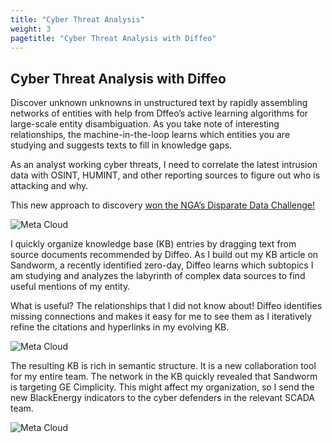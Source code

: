 ```yaml
---
title: "Cyber Threat Analysis"
weight: 3
pagetitle: "Cyber Threat Analysis with Diffeo"
---
```


## Cyber Threat Analysis with Diffeo

Discover unknown unknowns in unstructured text by rapidly assembling networks of entities with help from Dffeo’s active learning algorithms for large-scale entity disambiguation. As you take note of interesting relationships, the machine-in-the-loop learns which entities you are studying and suggests texts to fill in knowledge gaps.

As an analyst working cyber threats, I need to correlate the latest intrusion data with OSINT, HUMINT, and other reporting sources to figure out who is attacking and why.

This new approach to discovery [won the NGA’s Disparate Data Challenge!][diffeoapproach]

![Meta Cloud](https://www.diffeo.com/assets/images/solution-images/screenshot.png)

I quickly organize knowledge base (KB) entries by dragging text from source documents recommended by Diffeo. As I build out my KB article on Sandworm, a recently identified zero-day, Diffeo learns which subtopics I am studying and analyzes the labyrinth of complex data sources to find useful mentions of my entity.

What is useful? The relationships that I did not know about! Diffeo identifies missing connections and makes it easy for me to see them as I iteratively refine the citations and hyperlinks in my evolving KB.

![Meta Cloud](https://www.diffeo.com/assets/images/solution-images/citations.png)

The resulting KB is rich in semantic structure. It is a new collaboration tool for my entire team. The network in the KB quickly revealed that Sandworm is targeting GE Cimplicity. This might affect my organization, so I send the new BlackEnergy indicators to the cyber defenders in the relevant SCADA team.

![Meta Cloud](https://www.diffeo.com/assets/images/solution-images/board.png)

[diffeoapproach]: http://www.marketwired.com/press-release/diffeo-wins-grand-prize-in-ngas-disparate-data-challenge-2170277.htm
